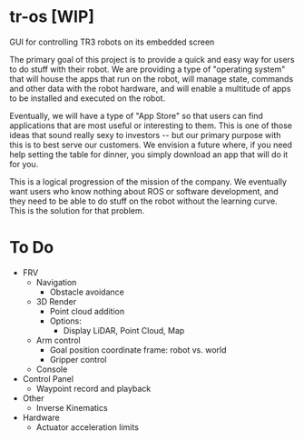 # tr-os [WIP]
GUI for controlling TR3 robots on its embedded screen

The primary goal of this project is to provide a quick and easy way for users to do stuff with their robot. We are providing a type of "operating system" that will house the apps that run on the robot, will manage state, commands and other data with the robot hardware, and will enable a multitude of apps to be installed and executed on the robot.

Eventually, we will have a type of "App Store" so that users can find applications that are most useful or interesting to them. This is one of those ideas that sound really sexy to investors -- but our primary purpose with this is to best serve our customers. We envision a future where, if you need help setting the table for dinner, you simply download an app that will do it for you.

This is a logical progression of the mission of the company. We eventually want users who know nothing about ROS or software development, and they need to be able to do stuff on the robot without the learning curve. This is the solution for that problem.

# To Do
  - FRV
    - Navigation
      - Obstacle avoidance
    - 3D Render
      - Point cloud addition
      - Options:
        - Display LiDAR, Point Cloud, Map
    - Arm control
      - Goal position coordinate frame: robot vs. world
      - Gripper control
    - Console
  - Control Panel
    - Waypoint record and playback
  - Other
    - Inverse Kinematics
  - Hardware
    - Actuator acceleration limits
